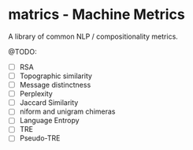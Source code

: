 # matrics - Machine Metrics

A library of common NLP / compositionality metrics.


@TODO: 

- [ ] RSA
- [ ] Topographic similarity
- [ ] Message distinctness
- [ ] Perplexity
- [ ] Jaccard Similarity
- [ ] niform and unigram chimeras
- [ ] Language Entropy
- [ ] TRE
- [ ] Pseudo-TRE
